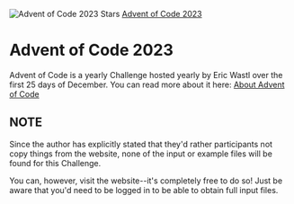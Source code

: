 ![Advent of Code 2023 Stars](https://img.shields.io/badge/Stars-20%2F50-silver)
[Advent of Code 2023](https://adventofcode.com/2023)

# Advent of Code 2023
Advent of Code is a yearly Challenge hosted yearly by Eric Wastl over the first 25 days of December. You can read more about it here: [About Advent of Code](https://adventofcode.com/2023/about)


## NOTE
Since the author has explicitly stated that they'd rather participants not copy things from the website, none of the input or example files will be found for this Challenge.

You can, however, visit the website--it's completely free to do so! Just be aware that you'd need to be logged in to be able to obtain full input files.

